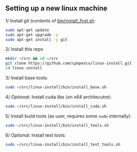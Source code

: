 ## Setting up a new linux machine


1/ Install git (contents of [bin/install_first.sh](install_first.sh):
```sh
sudo apt-get update
sudo apt-get upgrade -y
sudo apt-get install -y git
```

2/ Install this repo
```sh
mkdir ~/src && cd ~/src
git clone https://github.com/cpopescu/linux-install.git
cd linux-install
```

3/ Install base tools:
```sh
sudo ~/src/linux-install/bin/install_base.sh
```

4/ *Optional*: Install cuda libs (on x64 architecutre):
```sh
sudo ~/src/linux-install/bin/install_cuda.sh
```

5/ Install build tools (as user, requires some `sudo` internally):
```sh
sudo ~/src/linux-install/bin/install_tools.sh
```

6/ *Optional*: Install test tools:
```sh
sudo ~/src/linux-install/bin/install_test_tools.sh
```
